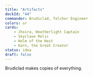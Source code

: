 ```yaml
---
title: "Artifacts"
deckId: "44"
commander: Brudiclad, Telchor Engineer
colors: ur
cards:
    - Jhoira, Weatherlight Captain
    - Skyclave Relic
    - Helm of the Host
    - Karn, the Great Creator
status: idea
draft: false
---
```


Brudiclad makes copies of everything.
